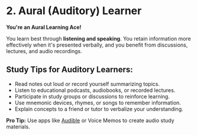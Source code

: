 # 2. Aural (Auditory) Learner  
**You're an Aural Learning Ace!**  

You learn best through **listening and speaking**. You retain information more effectively when it's presented verbally, and you benefit from discussions, lectures, and audio recordings.  

## Study Tips for Auditory Learners:  
- Read notes out loud or record yourself summarizing topics.  
- Listen to educational podcasts, audiobooks, or recorded lectures.  
- Participate in study groups or discussions to reinforce learning.  
- Use mnemonic devices, rhymes, or songs to remember information.  
- Explain concepts to a friend or tutor to verbalize your understanding.  

**Pro Tip:** Use apps like [Audible](https://www.audible.com/) or Voice Memos to create audio study materials.  